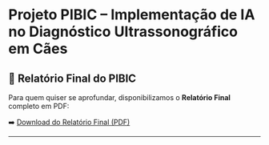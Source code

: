 # Projeto PIBIC – Implementação de IA no Diagnóstico Ultrassonográfico em Cães

## 📄 Relatório Final do PIBIC

Para quem quiser se aprofundar, disponibilizamos o **Relatório Final** completo em PDF:

➡️ [Download do Relatório Final (PDF)](docs/Modelo-Relatorio_Final.pdf)

---

<!-- Nas próximas seções você verá: 
- Descrição do projeto  
- Estrutura do repositório  
- Como rodar os notebooks e scripts  
- Principais resultados e gráficos  
- Tecnologias utilizadas  
- Contato e referências  
-->
